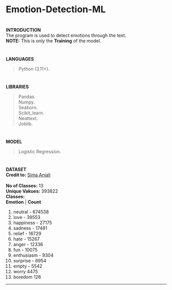 # Emotion-Detection-ML
#
**INTRODUCTION<br>**
The program is used to detect emotions through the text.<br>
**NOTE:** This is only the **Training** of the model.
#
**LANGUAGES**
> Python (3.11+).
#
**LIBRARIES**
> Pandas.<br>
> Numpy.<br>
> Seaborn.<br>
> Scikit_learn.<br>
> Neattext.<br>
> Joblib.<br>
#
**MODEL**
> Logistic Regression.
#
**DATASET<br>**
<b>Credit to:</b>
<a href="https://www.kaggle.com/datasets/simaanjali/emotion-analysis-based-on-text"> Sima Anjali </a><br><br>
<b>No of Classes:</b> 13<br>
<b>Unique Vakues:</b> 393822<br>
<b>Classes:</b> <br>
<b>Emotion</b>    | <b>Count</b><br>
 1. neutral    - 674538<br>
 2. love       - 39553<br>
 3. happiness  - 27175<br>
 4. sadness    - 17481<br>
 5. relief     - 16729<br>
 6. hate       - 15267<br>
 7. anger      - 12336<br>
 8. fun        - 10075<br>
 9. enthusiasm - 9304<br>
10. surprise   - 6954<br>
11. empty - 5542<br>
12. worry           4475<br>
13. boredom          126<br>
<hr>
